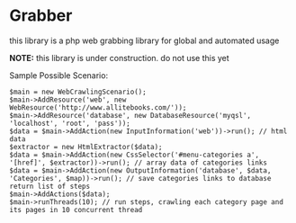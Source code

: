 # Grabber
this library is a php web grabbing library for global and automated usage

**NOTE:** this library is under construction. do not use this yet


Sample Possible Scenario:

```phpil
$main = new WebCrawlingScenario();
$main->AddResource('web', new WebResource('http://www.allitebooks.com/'));
$main->AddResource('database', new DatabaseResource('myqsl', 'localhost', 'root', 'pass'));
$data = $main->AddAction(new InputInformation('web'))->run(); // html data
$extractor = new HtmlExtractor($data);
$data = $main->AddAction(new CssSelector('#menu-categories a', '[href]', $extractor))->run(); // array data of categories links
$data = $main->AddAction(new OutputInformation('database', $data, 'Categories', $map))->run(); // save categories links to database return list of steps
$main->AddActions($data);
$main->runThreads(10); // run steps, crawling each category page and its pages in 10 concurrent thread
```

